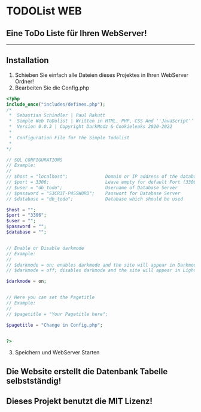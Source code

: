 # TODOList WEB
## Eine ToDo Liste für Ihren WebServer!
---

## Installation
1) Schieben Sie einfach alle Dateien dieses Projektes in Ihren WebServer Ordner!
2) Bearbeiten Sie die Config.php
```php
<?php
include_once("includes/defines.php");
/*
 *  Sebastian Schindler | Paul Rakutt
 *  Simple Web ToDolist | Written in HTML, PHP, CSS And ''JavaScript''
 *  Version 0.0.3 | Copyright DarkModz & Cookieleaks 2020-2022
 *  
 *  Configuration File for the Simple Todolist
 *
*/

// SQL CONFIGURATIONS
// Example:
//
// $host = "localhost";              Domain or IP address of the database server 
// $port = 3306;                     Leave empty for default Port (3306)
// $user = "db_todo";                Username of Database Server       
// $password = "S3CR3T-P4SSW0RD";    Passwort for Database Server
// $database = "db_todo";            Database which should be used

$host = "";
$port = "3306";
$user = "";
$password = "";
$database = "";


// Enable or Disable darkmode
// Example: 
//
// $darkmode = on; enables darkmode and the site will appear in Darkmode
// $darkmode = off; disables darkmode and the site will appear in Lightmode

$darkmode = on;


// Here you can set the Pagetitle
// Example:
//
// $pagetitle = "Your Pagetitle here";

$pagetitle = "Change in Config.php";


?>
```
3) Speichern und WebServer Starten

Die Website erstellt die Datenbank Tabelle selbstständig!
---
## Dieses Projekt benutzt die MIT Lizenz!
